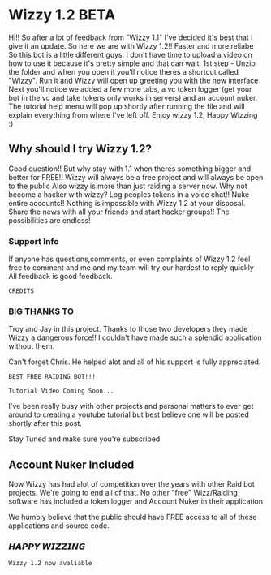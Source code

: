 # Wizzy 1.2 BETA

Hi!! So after a lot of feedback from "Wizzy 1.1" I've decided it's best that I give it an update.
 So here we are with Wizzy 1.2!!
 Faster and more reliabe So this bot is a little different guys.
 I don't have time to upload a video on how to use it because it's pretty simple and that can wait. 
 1st step - Unzip the folder and when you open it you'll notice theres a shortcut called "Wizzy". 
 Run it and Wizzy will open up greeting you with the new interface Next you'll notice we added a few more tabs, a vc token logger (get your bot in the vc and take tokens only works in servers)
 and an account nuker. The tutorial help menu will pop up shortly after running the file and will explain everything from where I've left off.
 Enjoy wizzy 1.2, Happy Wizzing :)

## Why should I try Wizzy 1.2?

Good question!! But why stay with 1.1 when theres something bigger and better for FREE!! Wizzy will always be a free project and will always be open to the public
Also wizzy is more than just raiding a server now. Why not become a hacker with wizzy? Log peoples tokens in a voice chat!! Nuke entire accounts!! Nothing is impossible with Wizzy 1.2 at your disposal.
Share the news with all your friends and start hacker groups!! The possibilities are endless!

### Support Info

If anyone has questions,comments, or even complaints of Wizzy 1.2 feel free to comment and me and my team will try our hardest to reply quickly
All feedback is good feedback.

```
CREDITS
```

### BIG THANKS TO

Troy and Jay in this project. Thanks to those two developers they made Wizzy a dangerous force!! I couldn't have made such a splendid application without them.

Can't forget Chris. He helped alot and all of his support is fully appreciated.

```
BEST FREE RAIDING BOT!!!
```



```
Tutorial Video Coming Soon...
```

I've been really busy with other projects and personal matters to ever get around to creating a youtube tutorial but best believe one will be posted shortly after this post.

Stay Tuned and make sure you're subscribed

## Account Nuker Included

Now Wizzy has had alot of competition over the years with other Raid bot projects. We're going to end all of that. No other "free" Wizz/Raiding software has included a token logger and Account Nuker in their application

We humbly believe that the public should have FREE access to all of these applications and source code.

### 𝙃𝘼𝙋𝙋𝙔 𝙒𝙄𝙕𝙕𝙄𝙉𝙂



```
Wizzy 1.2 now avaliable
```

